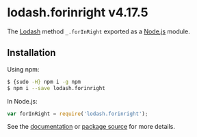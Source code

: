 # lodash.forinright v4.17.5

The [Lodash](https://lodash.com/) method `_.forInRight` exported as a [Node.js](https://nodejs.org/) module.

## Installation

Using npm:
```bash
$ {sudo -H} npm i -g npm
$ npm i --save lodash.forinright
```

In Node.js:
```js
var forInRight = require('lodash.forinright');
```

See the [documentation](https://lodash.com/docs#forInRight) or [package source](https://github.com/lodash/lodash/blob/4.17.5-npm-packages/lodash.forinright) for more details.
